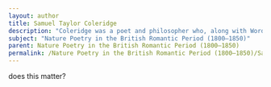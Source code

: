 ```yaml
---
layout: author
title: Samuel Taylor Coleridge
description: "Coleridge was a poet and philosopher who, along with Wordsworth, was instrumental in the Romantic movement. His work 'The Rime of the Ancient Mariner' explores nature's sublime and often terrifying aspects."
subject: "Nature Poetry in the British Romantic Period (1800–1850)"
parent: Nature Poetry in the British Romantic Period (1800–1850)
permalink: /Nature Poetry in the British Romantic Period (1800–1850)/Samuel Taylor Coleridge/
---
```


does this matter?
